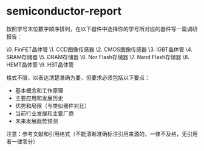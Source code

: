 semiconductor-report
====================

按照学号末位数字顺序排列，在以下器件中选择你的学号所对应的器件写一篇调研报告：

\0. FinFET晶体管
\1. CCD图像传感器
\2. CMOS图像传感器
\3. IGBT晶体管
\4. SRAM存储器
\5. DRAM存储器
\6. Nor Flash存储器
\7. Nand Flash存储器
\8. HEMT晶体管
\9. HBT晶体管

格式不限，以表达清楚准确为要，但要求必须包括以下要点：

- 基本概念和工作原理
- 主要应用和发展历史
- 优势和局限（与类似器件对比）
- 当前行业发展和主要厂商
- 未来发展趋势预测

注意：参考文献和引用格式（不能清晰准确标注引用来源的，一律不及格，无引用者一律零分）
